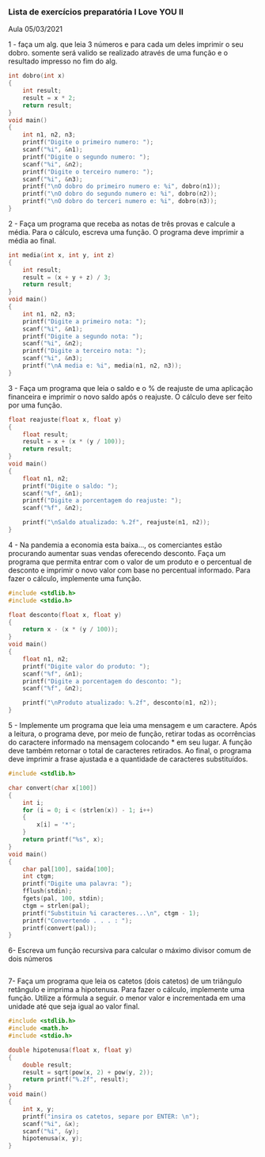 ### Lista de exercícios preparatória I Love YOU  II

  Aula 05/03/2021

1 - faça um alg. que leia 3 números e para cada um deles imprimir o seu dobro. somente será valido se realizado através de uma função e o resultado impresso no fim do alg.

```c
int dobro(int x)
{
    int result;
    result = x * 2;
    return result;
}
void main()
{
    int n1, n2, n3;
    printf("Digite o primeiro numero: ");
    scanf("%i", &n1);
    printf("Digite o segundo numero: ");
    scanf("%i", &n2);
    printf("Digite o terceiro numero: ");
    scanf("%i", &n3);
    printf("\nO dobro do primeiro numero e: %i", dobro(n1));
    printf("\nO dobro do segundo numero e: %i", dobro(n2));
    printf("\nO dobro do terceri numero e: %i", dobro(n3));
}
```

2 - Faça um programa que receba as notas de três provas e calcule a média. Para o cálculo, escreva uma função. O programa deve imprimir a média ao final.

```c
int media(int x, int y, int z)
{
    int result;
    result = (x + y + z) / 3;
    return result;
}
void main()
{
    int n1, n2, n3;
    printf("Digite a primeiro nota: ");
    scanf("%i", &n1);
    printf("Digite a segundo nota: ");
    scanf("%i", &n2);
    printf("Digite a terceiro nota: ");
    scanf("%i", &n3);
    printf("\nA media e: %i", media(n1, n2, n3));
}
```

3 - Faça um programa que leia o saldo e o % de reajuste de uma aplicação financeira e imprimir o novo saldo após o reajuste. O cálculo deve ser feito por uma função.

```c
float reajuste(float x, float y)
{
    float result;
    result = x + (x * (y / 100));
    return result;
}
void main()
{
    float n1, n2;
    printf("Digite o saldo: ");
    scanf("%f", &n1);
    printf("Digite a porcentagem do reajuste: ");
    scanf("%f", &n2);

    printf("\nSaldo atualizado: %.2f", reajuste(n1, n2));
}
```

4 - Na pandemia a economia esta baixa..., os comerciantes estão procurando aumentar suas vendas oferecendo desconto. Faça um programa que permita entrar com o valor de um produto e o percentual de desconto e imprimir o novo valor com base no percentual informado. Para fazer o cálculo, implemente uma função.   

```c
#include <stdlib.h>
#include <stdio.h>

float desconto(float x, float y)
{
    return x - (x * (y / 100));
}
void main()
{
    float n1, n2;
    printf("Digite valor do produto: ");
    scanf("%f", &n1);
    printf("Digite a porcentagem do desconto: ");
    scanf("%f", &n2);

    printf("\nProduto atualizado: %.2f", desconto(n1, n2));
}
```

5 - Implemente um programa que leia uma mensagem e um caractere. Após a leitura, o programa deve, por meio de função, retirar todas as ocorrências do caractere informado na mensagem colocando * em seu lugar. A função deve também retornar o total de caracteres retirados. Ao final, o programa deve imprimir a frase ajustada e a quantidade de caracteres substituídos.

```c
#include <stdlib.h>

char convert(char x[100])
{
    int i;
    for (i = 0; i < (strlen(x)) - 1; i++)
    {
        x[i] = '*';
    }
    return printf("%s", x);
}
void main()
{
    char pal[100], saida[100];
    int ctgm;
    printf("Digite uma palavra: ");
    fflush(stdin);
    fgets(pal, 100, stdin);
    ctgm = strlen(pal);
    printf("Substituin %i caracteres...\n", ctgm - 1);
    printf("Convertendo . . . : ");
    printf(convert(pal));
}
```

6- Escreva um função recursiva para calcular o máximo divisor comum de dois números

```c

```

7- Faça um programa que leia os catetos (dois catetos) de um triângulo retângulo e imprima a hipotenusa. Para fazer o cálculo,
implemente uma função. Utilize a fórmula a seguir. o menor valor e incrementada em uma unidade até que seja igual ao valor final.

```c
#include <stdlib.h>
#include <math.h>
#include <stdio.h>

double hipotenusa(float x, float y)
{
    double result;
    result = sqrt(pow(x, 2) + pow(y, 2));
    return printf("%.2f", result);
}
void main()
{
    int x, y;
    printf("insira os catetos, separe por ENTER: \n");
    scanf("%i", &x);
    scanf("%i", &y);
    hipotenusa(x, y);
}
```

